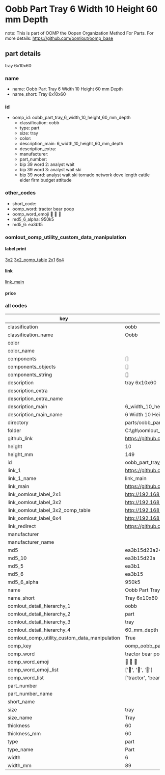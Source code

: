 # Oobb Part Tray 6 Width 10 Height 60 mm Depth  

note: This is part of OOMP the Oopen Organization Method For Parts. For more details: https://github.com/oomlout/oomp_base

##  part details
  



tray 6x10x60



### name
* name: Oobb Part Tray 6 Width 10 Height 60 mm Depth
* name_short: Tray 6x10x60 
### id
* oomp_id: oobb_part_tray_6_width_10_height_60_mm_depth
  * classification: oobb
  * type: part
  * size: tray
  * color: 
  * description_main: 6_width_10_height_60_mm_depth
  * description_extra: 
  * manufacturer: 
  * part_number: 
  * bip 39 word 2: analyst wait
  * bip 39 word 3: analyst wait ski
  * bip 39 word: analyst wait ski tornado network dove length cattle elder firm budget attitude

### other_codes
* short_code: 
* oomp_word: tractor bear poop
* oomp_word_emoji :tractor: :bear: :poop:
* md5_6_alpha: 950k5
* md5_6: ea3b15






### oomlout_oomp_utility_custom_data_manipulation
#### label print
[3x2](http://192.168.1.245:1112/?label=oomp%20950k5)
[3x2_oomp_table](http://192.168.1.108:1112/?label=oomp%20950k5)
[2x1](http://192.168.1.242:1112/?label=oomp%20950k5)
[6x4](http://192.168.1.55:1112/?label=oomp%20950k5)    

#### link

[link_main](https://github.com/oomlout/oomlout_oobb_version_4_generated_parts/tree/main/navigation_oomp/oobb/part/tray/6_width_10_height_60_mm_depth/part)                              

#### price







### all codes 
| key | value |  
| --- | --- |  
| classification | oobb |  
| classification_name | Oobb |  
| color |  |  
| color_name |  |  
| components | [] |  
| components_objects | [] |  
| components_string | [] |  
| description | tray 6x10x60 |  
| description_extra |  |  
| description_extra_name |  |  
| description_main | 6_width_10_height_60_mm_depth |  
| description_main_name | 6 Width 10 Height 60 mm Depth |  
| directory | parts/oobb_part_tray_6_width_10_height_60_mm_depth |  
| folder | C:\gh\oomlout_oobb_version_4_generated_parts\parts\oobb_part_tray_6_width_10_height_60_mm_depth |  
| github_link | https://github.com/oomlout/oomlout_oomp_part_src/tree/main/parts/oobb_part_tray_6_width_10_height_60_mm_depth |  
| height | 10 |  
| height_mm | 149 |  
| id | oobb_part_tray_6_width_10_height_60_mm_depth |  
| link_1 | https://github.com/oomlout/oomlout_oobb_version_4_generated_parts/tree/main/navigation_oomp/oobb/part/tray/6_width_10_height_60_mm_depth/part |  
| link_1_name | link_main |  
| link_main | https://github.com/oomlout/oomlout_oobb_version_4_generated_parts/tree/main/navigation_oomp/oobb/part/tray/6_width_10_height_60_mm_depth/part |  
| link_oomlout_label_2x1 | http://192.168.1.242:1112/?label=oomp%20950k5 |  
| link_oomlout_label_3x2 | http://192.168.1.245:1112/?label=oomp%20950k5 |  
| link_oomlout_label_3x2_oomp_table | http://192.168.1.108:1112/?label=oomp%20950k5 |  
| link_oomlout_label_6x4 | http://192.168.1.55:1112/?label=oomp%20950k5 |  
| link_redirect | https://github.com/oomlout/oomlout_oobb_version_4_generated_parts/tree/main/parts/oobb_tray_06_10_60 |  
| manufacturer |  |  
| manufacturer_name |  |  
| md5 | ea3b15d23a245001074a6e5794bd9842 |  
| md5_10 | ea3b15d23a |  
| md5_5 | ea3b1 |  
| md5_6 | ea3b15 |  
| md5_6_alpha | 950k5 |  
| name | Oobb Part Tray 6 Width 10 Height 60 mm Depth |  
| name_short | Tray 6x10x60  |  
| oomlout_detail_hierarchy_1 | oobb |  
| oomlout_detail_hierarchy_2 | part |  
| oomlout_detail_hierarchy_3 | tray |  
| oomlout_detail_hierarchy_4 | 60_mm_depth |  
| oomlout_oomp_utility_custom_data_manipulation | True |  
| oomp_key | oomp_oobb_part_tray_6_width_10_height_60_mm_depth |  
| oomp_word | tractor bear poop |  
| oomp_word_emoji | :tractor: :bear: :poop: |  
| oomp_word_emoji_list | [':tractor:', ':bear:', ':poop:'] |  
| oomp_word_list | ['tractor', 'bear', 'poop'] |  
| part_number |  |  
| part_number_name |  |  
| short_name |  |  
| size | tray |  
| size_name | Tray |  
| thickness | 60 |  
| thickness_mm | 60 |  
| type | part |  
| type_name | Part |  
| width | 6 |  
| width_mm | 89 |  
